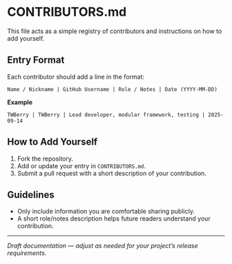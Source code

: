 # CONTRIBUTORS.md

This file acts as a simple registry of contributors and instructions on how to add yourself.

## Entry Format

Each contributor should add a line in the format:

```
Name / Nickname | GitHub Username | Role / Notes | Date (YYYY-MM-DD)
```

**Example**

```
TWBerry | TWBerry | Lead developer, modular framework, testing | 2025-09-14
```

## How to Add Yourself

1. Fork the repository.
2. Add or update your entry in `CONTRIBUTORS.md`.
3. Submit a pull request with a short description of your contribution.

## Guidelines

* Only include information you are comfortable sharing publicly.
* A short role/notes description helps future readers understand your contribution.

---

*Draft documentation — adjust as needed for your project’s release requirements.*
